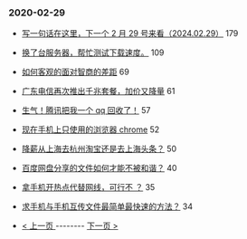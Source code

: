 ### 2020-02-29 
- [写一句话在这里，下一个 2 月 29 号来看（2024.02.29）](https://www.v2ex.com/t/648548) 179
- [换了台服务器，帮忙测试下载速度。](https://www.v2ex.com/t/648600) 109
- [如何客观的面对智商的差距](https://www.v2ex.com/t/648549) 69
- [广东电信再次推出千兆套餐，加价又降量](https://www.v2ex.com/t/648437) 61
- [生气！腾讯把我一个 qq 回收了！](https://www.v2ex.com/t/648470) 57
- [现在手机上只使用的浏览器 chrome](https://www.v2ex.com/t/648510) 52
- [降薪从上海去杭州淘宝还是去上海头条？](https://www.v2ex.com/t/648568) 50
- [百度网盘分享的文件如何才能不被和谐？](https://www.v2ex.com/t/648515) 40
- [拿手机开热点代替网线，可行不 ？](https://www.v2ex.com/t/648484) 35
- [求手机与手机互传文件最简单最快速的方法？](https://www.v2ex.com/t/648539) 34 

- [ < 上一页 ](https://github.com/able8/v2ex-hot-record/blob/master/2020-02-28.md) -------- [ 下一页 > ](https://github.com/able8/v2ex-hot-record/blob/master/2020-03-01.md)
